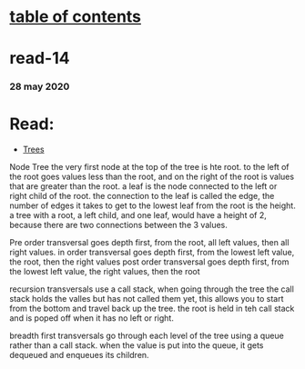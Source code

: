 # [table of contents](https://h-griffin.github.io/reading-notes-401/)
# read-14
### 28 may 2020

# Read: 
- [Trees](https://codefellows.github.io/common_curriculum/data_structures_and_algorithms/Code_401/class-15/resources/Trees.html)

Node Tree
the very first node at the top of the tree is hte root. to the left of the root goes values less than the root, and on the right of the root is values that are greater than the root. a leaf is the node connected to the left or right child of the root. the connection to the leaf is called the edge, the number of edges it takes to get to the lowest leaf from the root is the height. a tree with a root, a left child, and one leaf, would have a height of 2, because there are two connections between the 3 values. 

Pre order transversal goes depth first, from the root, all left values, then all right values.
in order transversal goes depth first, from the lowest left value, the root, then the right values
post order transversal goes depth first, from the lowest left value, the right values, then the root

recursion transversals use a call stack, when going through the tree the call stack holds the valles but has not called them yet, this allows you to start from the bottom and travel back up the tree. the root is held in teh call stack and is poped off when it has no left or right. 

breadth first transversals go through each level of the tree using a queue rather than a call stack.
when the value is put into the queue, it gets dequeued and enqueues its children. 
